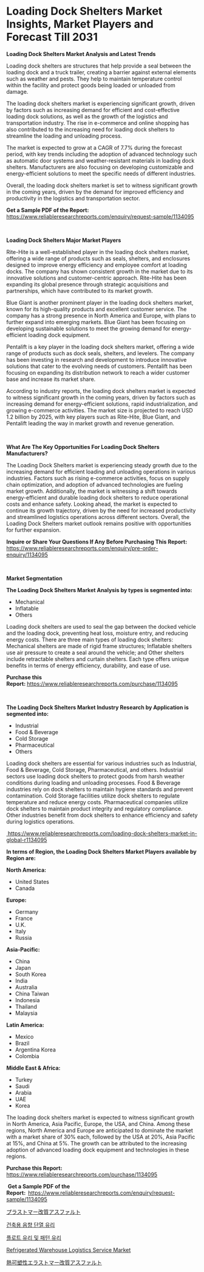 <p><h1>Loading Dock Shelters Market Insights, Market Players and Forecast Till 2031</h1></p><p><strong>Loading Dock Shelters Market Analysis and Latest Trends</strong></p>
<p><p>Loading dock shelters are structures that help provide a seal between the loading dock and a truck trailer, creating a barrier against external elements such as weather and pests. They help to maintain temperature control within the facility and protect goods being loaded or unloaded from damage.</p><p>The loading dock shelters market is experiencing significant growth, driven by factors such as increasing demand for efficient and cost-effective loading dock solutions, as well as the growth of the logistics and transportation industry. The rise in e-commerce and online shopping has also contributed to the increasing need for loading dock shelters to streamline the loading and unloading process.</p><p>The market is expected to grow at a CAGR of 7.7% during the forecast period, with key trends including the adoption of advanced technology such as automatic door systems and weather-resistant materials in loading dock shelters. Manufacturers are also focusing on developing customizable and energy-efficient solutions to meet the specific needs of different industries.</p><p>Overall, the loading dock shelters market is set to witness significant growth in the coming years, driven by the demand for improved efficiency and productivity in the logistics and transportation sector.</p></p>
<p><strong>Get a Sample PDF of the Report:&nbsp;</strong> <a href="https://www.reliableresearchreports.com/enquiry/request-sample/1134095">https://www.reliableresearchreports.com/enquiry/request-sample/1134095</a></p>
<p>&nbsp;</p>
<p><strong>Loading Dock Shelters Major Market Players</strong></p>
<p><p>Rite-Hite is a well-established player in the loading dock shelters market, offering a wide range of products such as seals, shelters, and enclosures designed to improve energy efficiency and employee comfort at loading docks. The company has shown consistent growth in the market due to its innovative solutions and customer-centric approach. Rite-Hite has been expanding its global presence through strategic acquisitions and partnerships, which have contributed to its market growth.</p><p>Blue Giant is another prominent player in the loading dock shelters market, known for its high-quality products and excellent customer service. The company has a strong presence in North America and Europe, with plans to further expand into emerging markets. Blue Giant has been focusing on developing sustainable solutions to meet the growing demand for energy-efficient loading dock equipment.</p><p>Pentalift is a key player in the loading dock shelters market, offering a wide range of products such as dock seals, shelters, and levelers. The company has been investing in research and development to introduce innovative solutions that cater to the evolving needs of customers. Pentalift has been focusing on expanding its distribution network to reach a wider customer base and increase its market share.</p><p>According to industry reports, the loading dock shelters market is expected to witness significant growth in the coming years, driven by factors such as increasing demand for energy-efficient solutions, rapid industrialization, and growing e-commerce activities. The market size is projected to reach USD 1.2 billion by 2025, with key players such as Rite-Hite, Blue Giant, and Pentalift leading the way in market growth and revenue generation.</p></p>
<p>&nbsp;</p>
<p><strong>What Are The Key Opportunities For Loading Dock Shelters Manufacturers?</strong></p>
<p><p>The Loading Dock Shelters market is experiencing steady growth due to the increasing demand for efficient loading and unloading operations in various industries. Factors such as rising e-commerce activities, focus on supply chain optimization, and adoption of advanced technologies are fueling market growth. Additionally, the market is witnessing a shift towards energy-efficient and durable loading dock shelters to reduce operational costs and enhance safety. Looking ahead, the market is expected to continue its growth trajectory, driven by the need for increased productivity and streamlined logistics operations across different sectors. Overall, the Loading Dock Shelters market outlook remains positive with opportunities for further expansion.</p></p>
<p><strong>Inquire or Share Your Questions If Any Before Purchasing This Report:</strong> <a href="https://www.reliableresearchreports.com/enquiry/pre-order-enquiry/1134095">https://www.reliableresearchreports.com/enquiry/pre-order-enquiry/1134095</a></p>
<p>&nbsp;</p>
<p><strong>Market Segmentation</strong></p>
<p><strong>The Loading Dock Shelters Market Analysis by types is segmented into:</strong></p>
<p><ul><li>Mechanical</li><li>Inflatable</li><li>Others</li></ul></p>
<p><p>Loading dock shelters are used to seal the gap between the docked vehicle and the loading dock, preventing heat loss, moisture entry, and reducing energy costs. There are three main types of loading dock shelters: Mechanical shelters are made of rigid frame structures; Inflatable shelters use air pressure to create a seal around the vehicle; and Other shelters include retractable shelters and curtain shelters. Each type offers unique benefits in terms of energy efficiency, durability, and ease of use.</p></p>
<p><strong>Purchase this Report:&nbsp;</strong><a href="https://www.reliableresearchreports.com/purchase/1134095">https://www.reliableresearchreports.com/purchase/1134095</a></p>
<p>&nbsp;</p>
<p><strong>The Loading Dock Shelters Market Industry Research by Application is segmented into:</strong></p>
<p><ul><li>Industrial</li><li>Food & Beverage</li><li>Cold Storage</li><li>Pharmaceutical</li><li>Others</li></ul></p>
<p><p>Loading dock shelters are essential for various industries such as Industrial, Food & Beverage, Cold Storage, Pharmaceutical, and others. Industrial sectors use loading dock shelters to protect goods from harsh weather conditions during loading and unloading processes. Food & Beverage industries rely on dock shelters to maintain hygiene standards and prevent contamination. Cold Storage facilities utilize dock shelters to regulate temperature and reduce energy costs. Pharmaceutical companies utilize dock shelters to maintain product integrity and regulatory compliance. Other industries benefit from dock shelters to enhance efficiency and safety during logistics operations.</p></p>
<p><a href="https://www.reliableresearchreports.com/loading-dock-shelters-market-in-global-r1134095">&nbsp;https://www.reliableresearchreports.com/loading-dock-shelters-market-in-global-r1134095</a></p>
<p><strong>In terms of Region, the Loading Dock Shelters Market Players available by Region are:</strong></p>
<p>
    <p> <strong> North America: </strong>
        <ul>
            <li>United States</li>
            <li>Canada</li>
        </ul>
        </p> 
    <p> <strong> Europe: </strong>
        <ul>
            <li>Germany</li>
            <li>France</li>
            <li>U.K.</li>
            <li>Italy</li>
            <li>Russia</li>
        </ul>
        </p> 
    <p> <strong> Asia-Pacific: </strong>
        <ul>
            <li>China</li>
            <li>Japan</li>
            <li>South Korea</li>
            <li>India</li>
            <li>Australia</li>
            <li>China Taiwan</li>
            <li>Indonesia</li>
            <li>Thailand</li>
            <li>Malaysia</li>
        </ul>
        </p> 
    <p> <strong> Latin America: </strong>
        <ul>
            <li>Mexico</li>
            <li>Brazil</li>
            <li>Argentina Korea</li>
            <li>Colombia</li>
        </ul>
        </p> 
    <p> <strong> Middle East & Africa: </strong>
        <ul>
            <li>Turkey</li>
            <li>Saudi</li>
            <li>Arabia</li>
            <li>UAE</li>
            <li>Korea</li>
        </ul>
    </p>
    </p>
<p><p>The loading dock shelters market is expected to witness significant growth in North America, Asia Pacific, Europe, the USA, and China. Among these regions, North America and Europe are anticipated to dominate the market with a market share of 30% each, followed by the USA at 20%, Asia Pacific at 15%, and China at 5%. The growth can be attributed to the increasing adoption of advanced loading dock equipment and technologies in these regions.</p></p>
<p><strong>Purchase this Report: </strong><a href="https://www.reliableresearchreports.com/purchase/1134095">https://www.reliableresearchreports.com/purchase/1134095</a></p>
<p>&nbsp;<strong>Get a Sample PDF of the Report:&nbsp;&nbsp;</strong><a href="https://www.reliableresearchreports.com/enquiry/request-sample/1134095">https://www.reliableresearchreports.com/enquiry/request-sample/1134095</a></p>
<p><strong></strong></p>
<p><p><a href="https://github.com/lily-u-genius/Market-Research-Report-List-1/blob/main/8483049103937.md">プラストマー改質アスファルト</a></p><p><a href="https://github.com/Wesleyeilly8796202/Market-Research-Report-List-1/blob/main/695424797482.md">건축용 음향 단열 유리</a></p><p><a href="https://github.com/asratman/Market-Research-Report-List-1/blob/main/673469297483.md">플로트 유리 및 패턴 유리</a></p><p><a href="https://github.com/HenrietteMills1/Market-Research-Report-List-1/blob/main/refrigerated-warehouse-logistics-service-market.md">Refrigerated Warehouse Logistics Service Market</a></p><p><a href="https://github.com/dandier2003/Market-Research-Report-List-1/blob/main/3121323103936.md">熱可塑性エラストマー改質アスファルト</a></p></p>